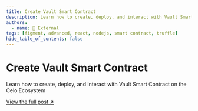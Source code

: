 ```yaml
---
title: Create Vault Smart Contract
description: Learn how to create, deploy, and interact with Vault Smart Contract on the Celo Ecosystem
authors:
  - name: 🔗 External
tags: [figment, advanced, react, nodejs, smart contract, truffle]
hide_table_of_contents: false
---
```


# Create Vault Smart Contract

Learn how to create, deploy, and interact with Vault Smart Contract on the Celo Ecosystem

[View the full post ↗️](https://learn.figment.io/tutorials/create-vault-smart-contract)

<!--truncate-->
